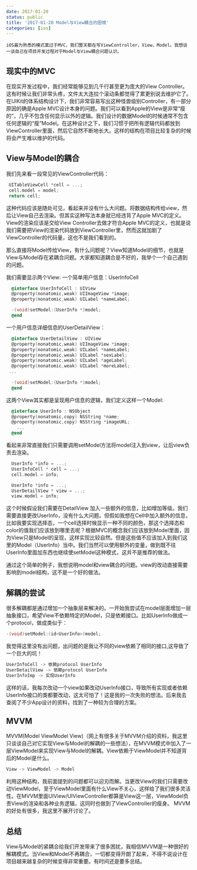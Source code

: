 ```yaml
---
date: 2017-01-20
status: public
title: '2017-01-20 Model与View耦合的困境'
categories: [ios]
---
```


    iOS最为熟悉的模式莫过于MVC，我们整天都在写ViewController，View，Model。我想谈一谈自己在项目开发过程对于Model与View耦合问题认识。

## 现实中的MVC
在现实开发过程中，我们经常能够见到几千行甚至更为庞大的View Controller。这有时候让我们非常头疼，文件太大连拉个滚动条都觉得了累更别说去维护它了。在UIKit的体系结构设计下，我们非常容易写出这种怪兽级别Controller，有一部分原因的确是Apple MVC设计本身的问题。我们可以看到Apple的View是非常“瘦的”，几乎不包含任何显示以外的逻辑。我们设计的数据Model的时候通常不包含任何逻辑的“瘦”Model。在这种设计之下，我们习惯于把所有逻辑代码都放到ViewController里面，然后它自然不断地长大。这样的结构在项目比较复杂的时候将会产生难以维护的代码。

## View与Model的耦合
我们先来看一段常见的ViewController代码：

```objective-c
 UITableViewCell *cell = ...;
 cell.model = model;
 return cell;
``` 

这种代码应该是随处可见，看起来并没有什么大问题。将数据结构传给view，然后让View自己去渲染。但其实这种写法本身就已经违背了Apple MVC的定义。View的渲染应该是交给View Controller去做才符合Apple MVC的定义，也就是说我们需要把View的渲染代码放到ViewController里，然而这就加剧了ViewController的代码量，这也不是我们看到的。

那么直接将Model传给View，有什么问题呢？View知道Model的细节，也就是View与Model存在紧耦合问题。大家都知道耦合是不好的，我举个一个自己遇到的问题。

我们需要显示两个View:
一个简单用户信息：UserInfoCell
```objective-c
  @interface UserInfoCell : UIView
  @property(nonatomic,weak) UIImageView *image;
  @property(nonatomic,weak) UILabel *nameLabel;

  -(void)setModel:(UserInfo *)model;
  @end
```

一个用户信息详细信息的UserDetailView：
  
```objective-c
  @interface UserDetailView : UIView
  @property(nonatomic,weak) UIImageView *image;
  @property(nonatomic,weak) UILabel *nameLabel;
  @property(nonatomic,weak) UILabel *sexLabel;
  @property(nonatomic,weak) UILabel *ageLabel;
  @property(nonatomic,weak) UILabel *moreLabel;
 ...
    
  -(void)setModel:(UserInfo *)model;
  @end
```
这两个View其实都是呈现用户信息的逻辑，我们定义这样一个Model:
 
```objective-c
  @interface UserInfo : NSObject
  @property(nonatomic,copy) NSString *name;
  @property(nonatomic,copy) NSString *imageURL;
    ...
  @end
```
看起来非常直接我们只需要调用setModel方法将model注入到view，让后view负责去渲染。
```objective-c
  UserInfo *info = ...;
  UserInfoCell * cell = ...;
  cell.model = info;
```
  
```objective-c
  UserInfo *info = ...;
  UserDetailView * view = ...;
  view.model = info;
```
这个时候假设我们需要在DetailView 加入一些额外的信息，比如增加等级。我们需要直接更改UserInfo，没有什么大问题。但假如我想在Cell中加入额外的信息，比如我要实现选择态，一个cell选择时候显示一种不同的颜色，那这个选择态和color的值我们应该放到哪里去呢？根据MVC的概念我们应该放到Model里面，因为View只是Model的呈现，这样实现比较自然。但是这些值不应该加入到我们这里的Model（UserInfo）当中。我们当然可以使用额外的变量，做到既不往UserInfo里面加东西也继续使setModel这种模式，这并不是推荐的做法。

通过这个简单的例子，我想说明model和view耦合的问题。view的改动直接需要影响到model结构，这不是一个好的做法。

## 解耦的尝试
很多解耦都是通过增加一个抽象层来解决的。一开始我尝试在model层面增加一层抽象接口，希望View不依赖特定的Model，只是依赖接口。比如UserInfo做成一个protocol，做成类似于：
```objective-c
-(void)setModel:(id<UserInfo>)model;
```
我觉得这里没有出问题，出问题的是我让不同的view依赖了相同的接口,这导致了一个巨大的坑！
```objective-c
UserInfoCell -> 依赖protocol UserInfo
UserDetailView -> 依赖protocol UserInfo
UserInfoImp -> 实现UserInfo
```
这样的话，我每次改动一个view如果改动UserInfo接口，导致所有实现或者依赖UserInfo接口的类都要改动，这太可怕了！这是我的一次失败的想法。后来我去查阅了不少App设计的资料，找到了一种较为合理的方案。

## MVVM

MVVM(Model ViewModel View)（网上有很多关于MVVM介绍的资料，我这里只谈谈自己对它实现View与Model的解耦的一些想法），在MVVM模式中加入了一层ViewModel来实现View与Model的解耦。View依赖于ViewModel并不知道背后的Model是什么。
```objective-c
View -> ViewModel -> Model
```
利用这种结构，我前面提到的问题都可以迎刃而解。当更改View的我们只需要改动ViewModel，至于ViewModel里面有什么View不关心，这样给了我们很多灵活性。在MVVM里面UIView/UIViewController都算是View这一层，ViewModel负责View的渲染和各种业务逻辑，这同时也做到了ViewController的瘦身。 MVVM的好处有很多，我这里不展开讨论了。

## 总结
View与Model的紧耦合给我们开发带来了很多困扰，我相信MVVM是一种很好的解耦模式。当View和Model不再耦合，一切都变得开朗了起来，不得不说设计在项目越来越复杂的时候变得非常重要。有时间还是要多总结。